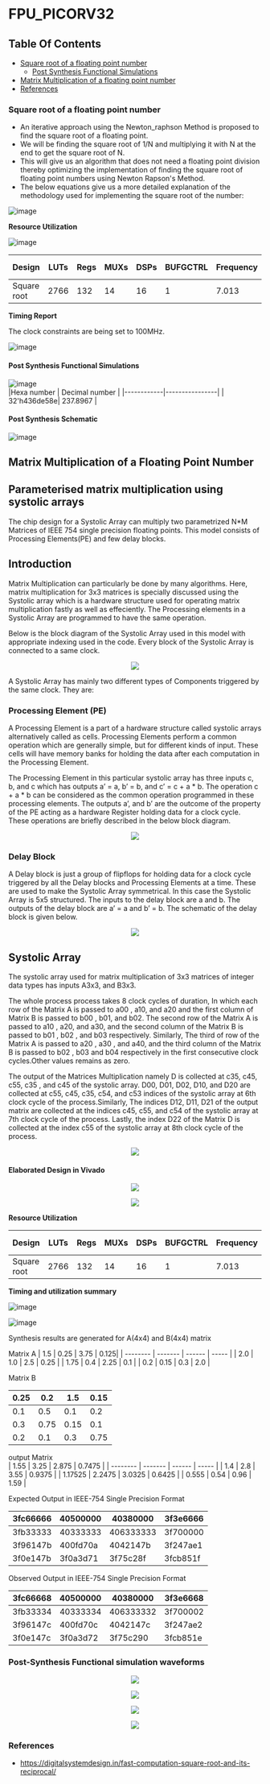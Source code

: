 # FPU_PICORV32
## Table Of Contents
- [Square root of a floating point number](#square-root-of-a-floating-point-number)
  - [Post Synthesis Functional Simulations](#post-synthesis-funtional-simulations)
- [Matrix Multiplication of a floating point number](#matrix-multiplication-of-a-floating-point-number)
- [References](#references)
### Square root of a floating point number

* An iterative approach using the Newton_raphson Method is proposed to find the square root of a floating point.
* We will be finding the square root of 1/N and multiplying it with N at the end to get the square root of N.
* This will give us an algorithm that does not need a floating point division thereby optimizing the implementation of finding the square root of floating point numbers using Newton Rapson's Method.
* The below equations give us a more detailed explanation of the methodology used for implementing the square root of the number:
    
![image](https://github.com/V-Pranathi/FPU_PICORV32/assets/140998763/d325341a-caa2-49a4-9d03-aa801e976d9b)

**Resource Utilization**  

![image](https://github.com/V-Pranathi/FPU_PICORV32/assets/140998763/e527379b-0da5-4263-8486-e5d92b7a1da9)

| Design   |  LUTs   | Regs   |  MUXs |  DSPs  |  BUFGCTRL  |  Frequency  |  ADP * 10^4  | 
| -------- | ------- | ------ | ----- | ------ | ---------- | ----------- | ------------ |
| Square root  | 2766 | 132   | 14    | 16     |     1      |  7.013      |  426.92      |  

**Timing Report**

The clock constraints are being set to 100MHz.

![image](https://github.com/V-Pranathi/FPU_PICORV32/assets/140998763/d2e7b82f-77e1-4220-9110-09ca6caf0633)


#### Post Synthesis Functional Simulations  
![image](https://github.com/V-Pranathi/FPU_PICORV32/assets/140998470/ec78c9f9-bb65-46fd-9eb8-601c4cdcee5c)  
|Hexa number | Decimal number |
|------------|----------------|
| 32'h436de58e| 237.8967   |

#### Post Synthesis Schematic 
![image](https://github.com/V-Pranathi/FPU_PICORV32/assets/140998763/fa1eccaa-c2da-4fcf-8861-8e9b23dc60b4)

## Matrix Multiplication of a Floating Point Number
## Parameterised matrix multiplication using systolic arrays  

The chip design for a Systolic Array can multiply two parametrized N*M Matrices of IEEE 754 single precision floating points. This model consists of Processing Elements(PE) and few delay blocks.


## Introduction

Matrix Multiplication can particularly be done by many algorithms. Here, matrix multiplication for 3x3 matrices is specially discussed using the Systolic array which is a hardware structure used for operating matrix multiplication fastly as well as effeciently. The Processing elements in a Systolic Array are programmed to have the same operation. 

Below is the block diagram of the Systolic Array used in this model with appropriate indexing used in the code. Every block of the Systolic Array is connected to a same clock.

<p align="center">
  <img  src="https://github.com/Ayyappa1911/iiitb_sysarray/blob/main/Images/sysArray.png">
</p>

A Systolic Array has mainly two different types of Components triggered by the same clock. They are:

### Processing Element (PE)

 A Processing Element is a part of a hardware structure called systolic arrays alternatively called as cells. Processing Elements perform a common operation which are generally simple, but for different kinds of input. These cells will have memory banks for holding the data after each computation in the Processing Element.
 
 The Processing Element in this particular systolic array has three inputs c, b, and c which has outputs a’ = a, b’ = b, and c’ = c + a * b. The operation c + a * b can be considered as the common operation programmed in these processing elements. The outputs a’, and b’ are the outcome of the property of the PE acting as a hardware Register holding data for a clock cycle. These operations are briefly described in the below block diagram.
 
 <p align="center">
  <img  src="https://github.com/Ayyappa1911/iiitb_sysarray/blob/main/Images/PE_int.png">
</p>

### Delay Block

A Delay block is just a group of flipflops for holding data for a clock cycle triggered by all the Delay blocks and Processing Elements at a time. These are used to make the Systolic Array symmetrical. In this case the Systolic Array is 5x5 structured. The inputs to the delay block are a and b.
The outputs of the delay block are a’ = a and b’ = b. The schematic of the delay block is given below. 

 <p align="center">
  <img  src="https://github.com/Ayyappa1911/iiitb_sysarray/blob/main/Images/delay_block.png">
</p>

## Systolic Array 

The systolic array used for matrix multiplication of 3x3 matrices of integer data types has inputs A3x3, and B3x3.

The whole process process takes 8 clock cycles of duration, In which each row of the Matrix A is passed to a00 , a10, and a20 and the first column of Matrix B is passed to b00 , b01, and b02. The second row of the Matrix A is passed to a10 , a20, and a30, and the second column of the Matrix B is passed to b01 , b02 , and b03 respectively. Similarly, The third of row of the Matrix A is passed to a20 , a30 , and a40, and the third column of the Matrix B is passed to b02 , b03 and b04 respectively in the first consecutive clock cycles.Other values remains as zero.

The output of the Matrices Multiplication namely D is collected at c35, c45, c55, c35 , and c45 of the systolic array. D00, D01, D02, D10, and D20 are collected at c55, c45, c35, c54, and c53 indices of the systolic array at 6th clock cycle of the process.Similarly, The indices D12, D11, D21 of the output matrix are collected at the indices c45, c55, and c54 of the systolic array at 7th clock cycle of the process. Lastly, the index D22 of the Matrix D is collected at the index c55 of the systolic array at 8th clock cycle of the process.

 <p align="center">
  <img  src="https://github.com/Ayyappa1911/iiitb_sysarray/blob/main/Images/Input_systolic.png">
</p>  

#### Elaborated Design in Vivado

 <p align="center">
  <img  src="https://github.com/V-Pranathi/FPU_PICORV32/blob/main/images/elaborated_1.png">
</p>  

 <p align="center">
  <img  src="https://github.com/V-Pranathi/FPU_PICORV32/blob/main/images/elaborated_2.png">
</p>  

**Resource Utilization**  

| Design   |  LUTs   | Regs   |  MUXs |  DSPs  |  BUFGCTRL  |  Frequency  |  ADP * 10^4  | 
| -------- | ------- | ------ | ----- | ------ | ---------- | ----------- | ------------ |
| Square root  | 2766 | 132   | 14    | 16     |     1      |  7.013      |  426.92      |  


**Timing and utilization summary**

![image](https://github.com/V-Pranathi/FPU_PICORV32/assets/77966806/22d77194-9951-4a0b-a4b0-ca99eb20f092)

![image](https://github.com/V-Pranathi/FPU_PICORV32/assets/77966806/e87bba3f-fc4d-405b-822b-fa6de3c9d3f2)


Synthesis results are generated for A(4x4) and B(4x4) matrix

Matrix A
| 1.5      |  0.25   | 3.75   |  0.125|
| -------- | ------- | ------ | ----- |
| 2.0      | 1.0     |  2.5   |  0.25 | 
| 1.75     | 0.4     | 2.25   | 0.1   | 
| 0.2      | 0.15    | 0.3    | 2.0   | 

Matrix B

| 0.25     |  0.2    | 1.5    |  0.15 |
| -------- | ------- | ------ | ----- |
| 0.1      | 0.5     |  0.1   |  0.2  | 
| 0.3      | 0.75    | 0.15   | 0.1   | 
| 0.2      | 0.1     | 0.3    | 0.75  | 

output Matrix  
| 1.55     |  3.25   | 2.875  |  0.7475 |
| -------- | ------- | ------ | -----   |
| 1.4      | 2.8     |  3.55  |  0.9375 | 
| 1.17525  | 2.2475  | 3.0325 | 0.6425  | 
| 0.555    | 0.54    | 0.96   | 1.59    | 

Expected Output in IEEE-754 Single Precision Format

| 3fc66666 |  40500000   | 40380000  |  3f3e6666 |
| -------- | ------- | ------ | ----- |
| 3fb33333 | 40333333 |  406333333  |  3f700000  | 
| 3f96147b | 400fd70a | 4042147b   | 3f247ae1    | 
| 3f0e147b | 3f0a3d71 | 3f75c28f   | 3fcb851f  | 

Observed Output in IEEE-754 Single Precision Format

| 3fc66668 |  40500000   | 40380000  |  3f3e6668 |
| -------- | ------- | ------ | ----- |
| 3fb33334 | 40333334 |  406333332  |  3f700002  | 
| 3f96147c | 400fd70c | 4042147c   | 3f247ae2    | 
| 3f0e147c | 3f0a3d72 | 3f75c290   | 3fcb851e  | 

### Post-Synthesis Functional simulation waveforms

 <p align="center">
  <img  src="https://github.com/V-Pranathi/FPU_PICORV32/blob/main/images/sys_img_1.png">
</p>  

 <p align="center">
  <img  src="https://github.com/V-Pranathi/FPU_PICORV32/blob/main/images/sys_img_2.png">
</p>  

 <p align="center">
  <img  src="https://github.com/V-Pranathi/FPU_PICORV32/blob/main/images/sys_img_3.png">
</p>  

 <p align="center">
  <img  src="https://github.com/V-Pranathi/FPU_PICORV32/blob/main/images/sys_img_4.png">
</p>  

### References  
- https://digitalsystemdesign.in/fast-computation-square-root-and-its-reciprocal/
  
